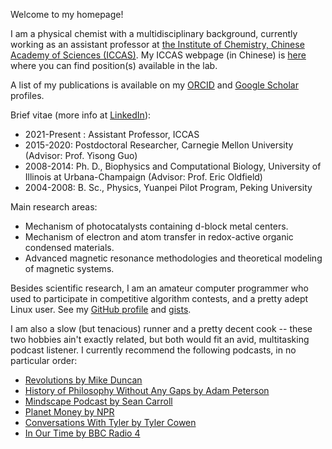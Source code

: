 Welcome to my homepage!

I am a physical chemist with a multidisciplinary background, currently working as an assistant professor at [the Institute of Chemistry, Chinese Academy of Sciences (ICCAS)](http://www.iccas.ac.cn). My ICCAS webpage (in Chinese) is [here](http://jczhao.iccas.ac.cn/jkli) where you can find position(s) available in the lab. 

A list of my publications is available on my [ORCID](https://orcid.org/0000-0003-3355-6518) and [Google Scholar](https://scholar.google.com/citations?user=MAgDzgwAAAAJ&view_op=list_works&sortby=pubdate) profiles. 

Brief vitae (more info at [LinkedIn](https://www.linkedin.com/in/lijikun)):

 - 2021-Present : Assistant Professor, ICCAS
 - 2015-2020: Postdoctoral Researcher, Carnegie Mellon University (Advisor: Prof. Yisong Guo)
 - 2008-2014: Ph. D., Biophysics and Computational Biology, University of Illinois at Urbana-Champaign (Advisor: Prof. Eric Oldfield)
 - 2004-2008: B. Sc., Physics, Yuanpei Pilot Program, Peking University

Main research areas:
 
 - Mechanism of photocatalysts containing d-block metal centers.
 - Mechanism of electron and atom transfer in redox-active organic condensed materials.
 - Advanced magnetic resonance methodologies and theoretical modeling of magnetic systems.

Besides scientific research, I am an amateur computer programmer who used to participate in competitive algorithm contests, and a pretty adept Linux user. See my [GitHub profile](https://github.com/lijikun) and [gists](https://gist.github.com/lijikun/).

I am also a slow (but tenacious) runner and a pretty decent cook -- these two hobbies ain't exactly related, but both would fit an avid, multitasking podcast listener. I currently recommend the following podcasts, in no particular order:

- [Revolutions by Mike Duncan](https://www.revolutionspodcast.com)
- [History of Philosophy Without Any Gaps by Adam Peterson](https://historyofphilosophy.net)
- [Mindscape Podcast by Sean Carroll](https://www.preposterousuniverse.com/podcast/)
- [Planet Money by NPR](https://www.npr.org/sections/money/)
- [Conversations With Tyler by Tyler Cowen](https://medium.com/conversations-with-tyler)
- [In Our Time by BBC Radio 4](https://www.bbc.co.uk/programmes/b006qykl/episodes/downloads)


